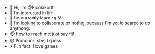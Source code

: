 - 👋 Hi, I’m @Nicolakorff
- 👀 I’m interested in life
- 🌱 I’m currently learning ML
- 💞️ I’m looking to collaborate on nothig, because I'm yet to scared to do anythong.
- 📫 How to reach me: just say Hi!
- 😄 Pronouns: she, I guess
- ⚡ Fun fact: I love games

<!---
Nicolakorff/Nicolakorff is a ✨ special ✨ repository because its `README.md` (this file) appears on your GitHub profile.
You can click the Preview link to take a look at your changes.
--->
